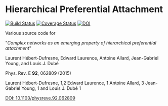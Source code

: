 # Hierarchical Preferential Attachment

[![Build Status](https://travis-ci.org/spa-networks/hpa.svg?branch=master)](https://travis-ci.org/spa-networks/hpa)
[![Coverage Status](https://coveralls.io/repos/github/spa-networks/hpa/badge.svg?branch=master)](https://coveralls.io/github/spa-networks/hpa?branch=master)
[![DOI](https://zenodo.org/badge/18575/spa-networks/hpa.svg)](https://zenodo.org/badge/latestdoi/18575/spa-networks/hpa)

Various source code for 

"*Complex networks as an emerging property of hierarchical preferential attachment*"

Laurent Hébert-Dufresne, Edward Laurence, Antoine Allard, Jean-Gabriel Young, and Louis J. Dubé

Phys. Rev. E **92**, 062809 (2015)


Laurent Hébert-Dufresne, 1,2 Edward Laurence, 1 Antoine Allard, 3 Jean-Gabriel Young, 1 and Louis J. Dubé 1

[DOI: 10.1103/physreve.92.062809](http://dx.doi.org/10.1103/physreve.92.062809)


